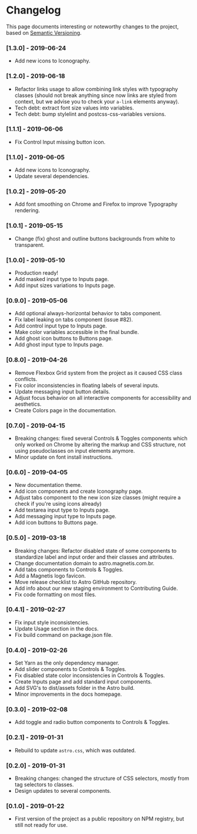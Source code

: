 # Changelog

This page documents interesting or noteworthy changes to the project, based on [Semantic Versioning](http://semver.org/).

### [1.3.0] - 2019-06-24
- Add new icons to Iconography.

### [1.2.0] - 2019-06-18
- Refactor links usage to allow combining link styles with typography classes (should not break anything since now links are styled from context, but we advise you to check your `a-link` elements anyway).
- Tech debt: extract font size values into variables.
- Tech debt: bump stylelint and postcss-css-variables versions.

### [1.1.1] - 2019-06-06
- Fix Control Input missing button icon.

### [1.1.0] - 2019-06-05
- Add new icons to Iconography.
- Update several dependencies.

### [1.0.2] - 2019-05-20
- Add font smoothing on Chrome and Firefox to improve Typography rendering.

### [1.0.1] - 2019-05-15
- Change (fix) ghost and outline buttons backgrounds from white to transparent.

### [1.0.0] - 2019-05-10
- Production ready!
- Add masked input type to Inputs page.
- Add input sizes variations to Inputs page.

### [0.9.0] - 2019-05-06
- Add optional always-horizontal behavior to tabs component.
- Fix label leaking on tabs component (issue #82).
- Add control input type to Inputs page.
- Make color variables accessible in the final bundle.
- Add ghost icon buttons to Buttons page.
- Add ghost input type to Inputs page.

### [0.8.0] - 2019-04-26
- Remove Flexbox Grid system from the project as it caused CSS class conflicts.
- Fix color inconsistencies in floating labels of several inputs.
- Update messaging input button details.
- Adjust focus behavior on all interactive components for accessibility and aesthetics.
- Create Colors page in the documentation.

### [0.7.0] - 2019-04-15
- Breaking changes: fixed several Controls & Toggles components which only worked on Chrome by altering the markup and CSS structure, not using pseudoclasses on input elements anymore.
- Minor update on font install instructions.

### [0.6.0] - 2019-04-05
- New documentation theme.
- Add icon components and create Iconography page.
- Adjust tabs component to the new icon size classes (might require a check if you're using icons already)
- Add textarea input type to Inputs page.
- Add messaging input type to Inputs page.
- Add icon buttons to Buttons page.

### [0.5.0] - 2019-03-18
- Breaking changes: Refactor disabled state of some components to standardize label and input order and their classes and attributes.
- Change documentation domain to astro.magnetis.com.br.
- Add tabs components to Controls & Toggles.
- Add a Magnetis logo favicon.
- Move release checklist to Astro GitHub repository.
- Add info about our new staging environment to Contributing Guide.
- Fix code formatting on most files.

### [0.4.1] - 2019-02-27
- Fix input style inconsistencies.
- Update Usage section in the docs.
- Fix build command on package.json file.

### [0.4.0] - 2019-02-26
- Set Yarn as the only dependency manager.
- Add slider components to Controls & Toggles.
- Fix disabled state color inconsistencies in Controls & Toggles.
- Create Inputs page and add standard input components.
- Add SVG's to dist/assets folder in the Astro build.
- Minor improvements in the docs homepage.

### [0.3.0] - 2019-02-08
- Add toggle and radio button components to Controls & Toggles.

### [0.2.1] - 2019-01-31
- Rebuild to update `astro.css`, which was outdated.

### [0.2.0] - 2019-01-31
- Breaking changes: changed the structure of CSS selectors, mostly from tag selectors to classes.
- Design updates to several components.

### [0.1.0] - 2019-01-22
- First version of the project as a public repository on NPM registry, but still not ready for use.
